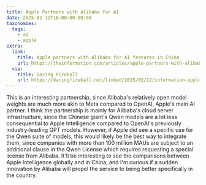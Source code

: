 ```yaml
---
title: Apple Partners with Alibaba for AI
date: 2025-02-12T16:00:00-08:00
taxonomies:
  tags:
    - ai
    - apple
extra:
  link:
    title: Apple partners with Alibaba for AI features in China
    url: https://theinformation.com/articles/apple-partners-with-alibaba-to-develop-ai-features-for-iphone-users-in-china
  via:
    title: Daring Fireball
    url: https://daringfireball.net/linked/2025/02/12/information-apple-alibaba
---
```


This is an interesting partnership, since Alibaba's relatively open model weights are much more akin to Meta compared to OpenAI, Apple's main AI partner. I think the partnership is mainly for Alibaba's cloud server infrastructure, since the Chinese giant's Qwen models are a lot less consequential to Apple Intelligence compared to OpenAI's previously industry-leading GPT models. However, if Apple did see a specific use for the Qwen suite of models, this would likely be the best way to integrate them, since companies with more than 100 million MAUs are subject to an additional clause in the Qwen License which requires requesting a special license from Alibaba. It'll be interesting to see the comparisons between Apple Intelligence globally and in China, and I'm curious if a sudden innovation by Alibaba will propel the service to being better specifically in the country.
